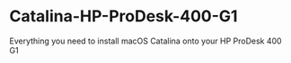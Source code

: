 # Catalina-HP-ProDesk-400-G1
Everything you need to install macOS Catalina onto your HP ProDesk 400 G1
